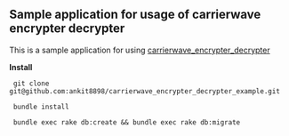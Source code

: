 ## Sample application for usage of carrierwave encrypter decrypter

This is a sample application for using [carrierwave_encrypter_decrypter](https://github.com/ankit8898/carrierwave_encrypter_decrypter)

**Install**

     git clone git@github.com:ankit8898/carrierwave_encrypter_decrypter_example.git

     bundle install

     bundle exec rake db:create && bundle exec rake db:migrate
